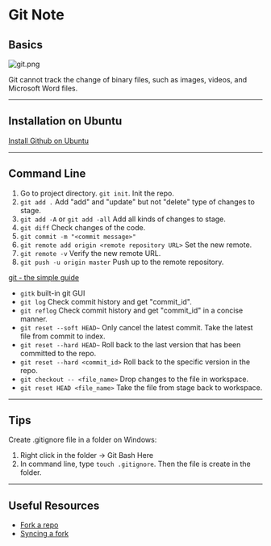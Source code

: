 # Git Note

## Basics

![git.png](img/git.png)

Git cannot track the change of binary files, such as images, videos, and Microsoft Word files.  

---

## Installation on Ubuntu

[Install Github on Ubuntu](https://linuxtechlab.com/how-to-install-github-on-ubuntu-step-by-step/)

---

## Command Line

1. Go to project directory. `git init`. Init the repo.
2. `git add .` Add "add" and "update" but not "delete" type of changes to stage.
3. `git add -A` or `git add -all` Add all kinds of changes to stage.
4. `git diff` Check changes of the code.
5. `git commit -m "<commit message>"`
6. `git remote add origin <remote repository URL>` Set the new remote.
7. `git remote -v` Verify the new remote URL.
8. `git push -u origin master` Push up to the remote repository.

[git - the simple guide](http://rogerdudler.github.io/git-guide/)

- `gitk` built-in git GUI
- `git log` Check commit history and get "commit_id".
- `git reflog` Check commit history and get "commit_id" in a concise manner.
- `git reset --soft HEAD~` Only cancel the latest commit. Take the latest file from commit to index.
- `git reset --hard HEAD~` Roll back to the last version that has been committed to the repo.
- `git reset --hard <commit_id>` Roll back to the specific version in the repo.
- `git checkout -- <file_name>` Drop changes to the file in workspace.
- `git reset HEAD <file_name>` Take the file from stage back to workspace.

---

## Tips

Create .gitignore file in a folder on Windows: 

1. Right click in the folder -> Git Bash Here
2. In command line, type `touch .gitignore`. Then the file is create in the folder.

---

## Useful Resources

- [Fork a repo](https://help.github.com/articles/fork-a-repo/)
- [Syncing a fork](https://help.github.com/articles/syncing-a-fork/)
